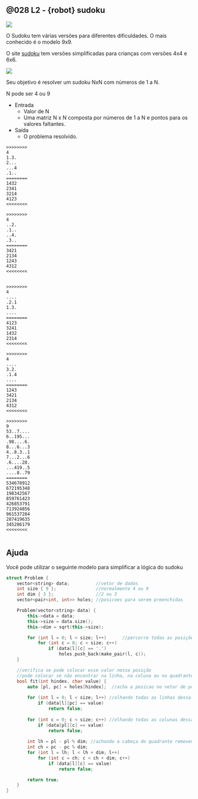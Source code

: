 ## @028 L2 - {robot} sudoku

![](https://raw.githubusercontent.com/qxcodeed/arcade/master/base/028/cover.jpg)

O Sudoku tem várias versões para diferentes dificuldades. O mais conhecido é o modelo 9x9.

O site [sudoku](https://www.sudokuonline.io/pt/criancas) tem versões simplificadas para crianças com versões 4x4 e 6x6.

![](https://raw.githubusercontent.com/qxcodeed/arcade/master/base/028/__exemplos.png)

Seu objetivo é resolver um sudoku NxN com números de 1 a N.

N pode ser 4 ou 9

- Entrada
    - Valor de N
    - Uma matriz N x N composta por números de 1 a N e pontos para os valores faltantes.
- Saída
    - O problema resolvido.

```
>>>>>>>>
4
1.3.
2...
...4
.1..
========
1432
2341
3214
4123
<<<<<<<<

>>>>>>>>
4
..2.
.1..
..4.
.3..
========
3421
2134
1243
4312
<<<<<<<<


>>>>>>>>
4
....
.2.1
1.3.
....
========
4123
3241
1432
2314
<<<<<<<<

>>>>>>>>
4
....
3.2.
.1.4
....
========
1243
3421
2134
4312
<<<<<<<<

>>>>>>>>
9
53..7....
6..195...
.98....6.
8...6...3
4..8.3..1
7...2...6
.6....28.
...419..5
....8..79
========
534678912
672195348
198342567
859761423
426853791
713924856
961537284
287419635
345286179
<<<<<<<<


```


## Ajuda

Você pode utilizar o seguinte modelo para simplificar a lógica do sudoku

```cpp
struct Problem {
    vector<string> data;          //vetor de dados
    int size { 9 };               //normalmente 4 ou 9
    int dim { 3 };                //2 ou 3
    vector<pair<int, int>> holes; //posicoes para serem preenchidas

    Problem(vector<string> data) {
        this->data = data;
        this->size = data.size();
        this->dim = sqrt(this->size);

        for (int l = 0; l < size; l++)      //percorre todas as posições e guarda as que são .
            for (int c = 0; c < size; c++)
                if (data[l][c] == '.')
                    holes.push_back(make_pair(l, c));
    }

    //verifica se pode colocar esse valor nessa posição
    //pode colocar se não encontrar na linha, na coluna ou no quadrante
    bool fit(int hindex, char value) {
        auto [pl, pc] = holes[hindex];  //acha a posicao no vetor de posições
        
        for (int l = 0; l < size; l++) //olhando todas as linhas dessa coluna
            if (data[l][pc] == value) 
                return false;
        
        for (int c = 0; c < size; c++) //olhando todas as colunas dessa linha
            if (data[pl][c] == value)
                return false;
        
        int lh = pl - pl % dim; //achando a cabeça do quadrante removendo a sobra
        int ch = pc - pc % dim;
        for (int l = lh; l < lh + dim; l++)
            for (int c = ch; c < ch + dim; c++)
                if (data[l][c] == value)
                    return false;

        return true;
    }
}
```